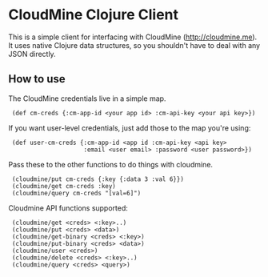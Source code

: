 # CloudMine Clojure Client

This is a simple client for interfacing with CloudMine (http://cloudmine.me). It uses native Clojure data structures, so you shouldn't have to deal with any JSON directly.

## How to use

The CloudMine credentials live in a simple map.

     (def cm-creds {:cm-app-id <your app id> :cm-api-key <your api key>})

If you want user-level credentials, just add those to the map you're using:

     (def user-cm-creds {:cm-app-id <app id :cm-api-key <api key>
                         :email <user email> :password <user password>})

Pass these to the other functions to do things with cloudmine.

     (cloudmine/put cm-creds {:key {:data 3 :val 6}})
     (cloudmine/get cm-creds :key)
     (cloudmine/query cm-creds "[val=6]")

Cloudmine API functions supported:

     (cloudmine/get <creds> <:key>..)
     (cloudmine/put <creds> <data>)
     (cloudmine/get-binary <creds> <:key>)
     (cloudmine/put-binary <creds> <data>)
     (cloudmine/user <creds>)
     (cloudmine/delete <creds> <:key>..)
     (cloudmine/query <creds> <query>)
